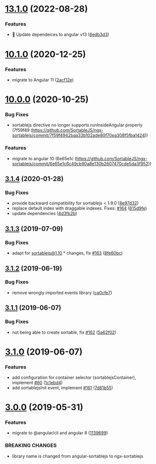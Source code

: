 # [13.1.0](https://github.com/tecnomanu/ngx-sortablejs/compare/v13.0.0...v13.1.0) (2022-08-28)


### Features

* 🎸 Update dependeices to angular v13 ([6edb3d3](https://github.com/tecnomanu/ngx-sortablejs/commit/6edb3d3dcd6c733d74e0e3588281c21754637a93))

# [10.1.0](https://github.com/SortableJS/ngx-sortablejs/compare/v10.0.0...v10.1.0) (2020-12-25)


### Features

* migrate to Angular 11 ([2acf12e](https://github.com/SortableJS/ngx-sortablejs/commit/2acf12e239e3f97ef4c26ea52295ae4007197798))

# [10.0.0](https://github.com/SortableJS/ngx-sortablejs/compare/v3.1.4...v10.0.0) (2020-10-25)

### Bug Fixes

* sortablejs directive no longer supports runInsideAngular property (7f59f49 (https://github.com/SortableJS/ngx-sortablejs/commit/7f59f4942baa33b102ade80f70ea308f5fba1424))

### Features

* migrate to angular 10 (6e65e1c (https://github.com/SortableJS/ngx-sortablejs/commit/6e65e1c6c49cb90a8e130b2607470cde5da3f952))

## [3.1.4](https://github.com/SortableJS/angular-sortablejs/compare/v3.1.3...v3.1.4) (2020-01-28)


### Bug Fixes

* provide backward compatibility for sortablejs < 1.9.0 ([8e97d32](https://github.com/SortableJS/angular-sortablejs/commit/8e97d32a7b06e013d2fde8283f40665ea9f07205))
* replace default index with draggable indexes. Fixes: [#164](https://github.com/SortableJS/angular-sortablejs/issues/164) ([615d9fe](https://github.com/SortableJS/angular-sortablejs/commit/615d9fe62a1d4c07a2baed98714af12b845e9bc6))
* update dependencies ([4d3fb2b](https://github.com/SortableJS/angular-sortablejs/commit/4d3fb2b9d3fc8be15348cfa7c630b4f1cd34c8bb))

## [3.1.3](https://github.com/SortableJS/angular-sortablejs/compare/v3.1.2...v3.1.3) (2019-07-09)


### Bug Fixes

* adapt for sortablejs@1.10.* changes, fix [#163](https://github.com/SortableJS/angular-sortablejs/issues/163) ([8fe60bc](https://github.com/SortableJS/angular-sortablejs/commit/8fe60bc))

## [3.1.2](https://github.com/SortableJS/angular-sortablejs/compare/v3.1.1...v3.1.2) (2019-06-19)


### Bug Fixes

* remove wrongly imported events library ([ca0cfe7](https://github.com/SortableJS/angular-sortablejs/commit/ca0cfe7))

## [3.1.1](https://github.com/SortableJS/angular-sortablejs/compare/v3.1.0...v3.1.1) (2019-06-07)


### Bug Fixes

* not being able to create sortable, fix [#162](https://github.com/SortableJS/angular-sortablejs/issues/162) ([5a62f02](https://github.com/SortableJS/angular-sortablejs/commit/5a62f02))

# [3.1.0](https://github.com/SortableJS/angular-sortablejs/compare/v3.0.0...v3.1.0) (2019-06-07)


### Features

* add configuration for container selector (sortablejsContainer), implement [#60](https://github.com/SortableJS/angular-sortablejs/issues/60) ([1c1ebd4](https://github.com/SortableJS/angular-sortablejs/commit/1c1ebd4))
* add sortablejsInit event, implement [#161](https://github.com/SortableJS/angular-sortablejs/issues/161) ([7d81b55](https://github.com/SortableJS/angular-sortablejs/commit/7d81b55))

# [3.0.0](https://github.com/SortableJS/angular-sortablejs/compare/v2.7.0...v3.0.0) (2019-05-31)


### Features

* migrate to @angular/cli and angular 8 ([1139699](https://github.com/SortableJS/angular-sortablejs/commit/1139699))


### BREAKING CHANGES

* library name is changed from angular-sortablejs to ngx-sortablejs
